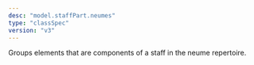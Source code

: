 ```yaml
---
desc: "model.staffPart.neumes"
type: "classSpec"
version: "v3"
---
```


Groups elements that are components of a staff in the neume repertoire.
